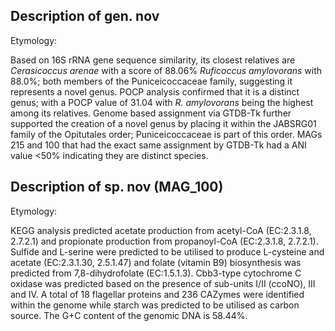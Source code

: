 ## Description of  gen. nov

Etymology: 

Based on 16S rRNA gene sequence similarity, 
its closest relatives are 
*Cerasicoccus arenae* with a score of 88.06%
*Ruficoccus amylovorans* with 88.0%; both members of the Puniceicoccaceae family,
suggesting it represents a novel genus. 
POCP analysis confirmed that it is a distinct genus; with a POCP value of 31.04 with 
*R. amylovorans* being the highest among its relatives. 
Genome based assignment via GTDB-Tk further supported the creation of a novel genus 
by placing it within the 
JABSRG01 family of the 
Opitutales order; Puniceicoccaceae is part of this order. 
MAGs 215 and 100 that had the exact same assignment by GTDB-Tk had a ANI value <50% 
indicating they are distinct species. 

## Description of  sp. nov (MAG_100)

Etymology: 

KEGG analysis predicted
acetate production from acetyl-CoA (EC:2.3.1.8, 2.7.2.1) and
propionate production from propanoyl-CoA (EC:2.3.1.8, 2.7.2.1).
Sulfide and L-serine were predicted to be utilised to produce L-cysteine and acetate (EC:2.3.1.30, 2.5.1.47)
and
folate (vitamin B9) biosynthesis was predicted from 7,8-dihydrofolate (EC:1.5.1.3).
Cbb3-type cytochrome C oxidase was predicted based on the presence of sub-units I/II (ccoNO), III and IV.
A total of 18 flagellar proteins and 236 CAZymes were identified within the genome
while starch was predicted to be utilised as carbon source. 
The G+C content of the genomic DNA is 58.44%.
